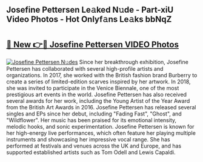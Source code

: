 ## Josefine Pettersen Le𝚊ked N𝚞de - Part-xiU Video Photos - Hot Onlyf𝚊ns Le𝚊ks bbNqZ

# <h2><a href="http://ab94335.deff.icu/?id=Josefine+Pettersen">🔗 New 👉🔴 Josefine Pettersen VIDEO Photos</a></h2>

[![Josefine Pettersen N𝚞des](https://i.imgur.com/rIISA9y.gif)](http://ab94335.deff.icu/?id=Josefine+Pettersen)
Since her breakthrough exhibition, Josefine Pettersen has collaborated with several high-profile artists and organizations. In 2017, she worked with the British fashion brand Burberry to create a series of limited-edition scarves inspired by her artwork. In 2018, she was invited to participate in the Venice Biennale, one of the most prestigious art events in the world. Josefine Pettersen has also received several awards for her work, including the Young Artist of the Year Award from the British Art Awards in 2016. Josefine Pettersen has released several singles and EPs since her debut, including "Fading Fast", "Ghost", and "Wildflower". Her music has been praised for its emotional intensity, melodic hooks, and sonic experimentation. Josefine Pettersen is known for her high-energy live performances, which often feature her playing multiple instruments and showcasing her impressive vocal range. She has performed at festivals and venues across the UK and Europe, and has supported established artists such as Tom Odell and Lewis Capaldi.
